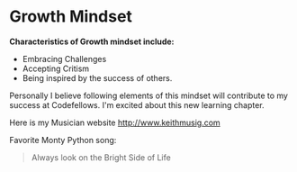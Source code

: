# Growth Mindset
**Characteristics of Growth mindset include:**
* Embracing Challenges 
* Accepting Critism 
* Being inspired by the success of others.

Personally I believe following elements of this mindset will contribute to my success at Codefellows.
I'm excited about this new learning chapter.

Here is my Musician website
http://www.keithmusig.com 

Favorite Monty Python song:

> Always look on the Bright Side of Life
